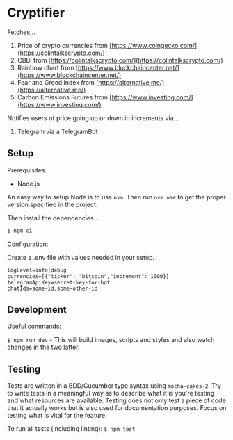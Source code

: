 # Cryptifier

Fetches...

1. Price of crypto currencies from [https://www.coingecko.com/](https://colintalkscrypto.com/)
2. CBBI from [https://colintalkscrypto.com/](https://colintalkscrypto.com/)
3. Rainbow chart from [https://www.blockchaincenter.net/](https://www.blockchaincenter.net/)
4. Fear and Greed index from [https://alternative.me/](https://alternative.me/)
5. Carbon Emissions Futures from [https://www.investing.com/](https://www.investing.com/)

Notifies users of price going up or down in increments via...

1. Telegram via a TelegramBot

## Setup

Prerequisites:

- Node.js

An easy way to setup Node is to use `nvm`. Then run `nvm use` to get the proper version specified in the project.

Then install the dependencies...

```bash
$ npm ci
```

Configuration:

Create a .env file with values needed in your setup.

```
logLevel=info|debug
currencies=[{"ticker": "bitcoin","increment": 1000}]
telegramApiKey=secret-key-for-bot
chatIds=some-id,some-other-id
```

## Development

Useful commands:

`$ npm run dev` - This will build images, scripts and styles and also watch changes in the two latter.

## Testing

Tests are written in a BDD/Cucumber type syntax using `mocha-cakes-2`. Try to write tests in a meaningful way as to describe what it is you're testing and what resources are available. Testing does not only test a piece of code that it actually works but is also used for documentation purposes. Focus on testing what is vital for the feature.

To run all tests (including linting): `$ npm test`
